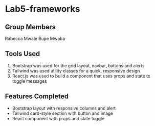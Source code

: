 # Lab5-frameworks


## Group Members
Rabecca Mwale
Bupe Mwaba


## Tools Used
1. Bootstrap was used for the grid layout, navbar, buttons and alerts
2. Tailwind was used utility classes for a quick, responsive design
3. React.js was used to build a component that uses props and state to toggle messages

## Features Completed
- Bootstrap layout with responsive columns and alert
- Tailwind card-style section with button and image
- React component with props and state toggle
